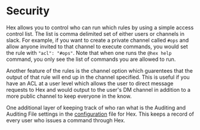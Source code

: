 # Security

Hex allows you to control who can run which rules by using a simple access control list. The list is comma delimited set of either users or channels in slack. For example, if you want to create a private channel called `#ops` and allow anyone invited to that channel to execute commands, you would set the rule with `"acl": "#ops"`. Note that when one runs the `@hex help` command, you only see the list of commands you are allowed to run.

Another feature of the rules is the channel option which guarentees that the output of that rule will end up in the channel specified. This is useful if you have an ACL at a user level which allows the user to direct message requests to Hex and would output to the user's DM channel in addition to a more public channel to keep everyone in the know.

One additional layer of keeping track of who ran what is the Auditing and Auditing File settings in the [configuration](configuration.md) file for Hex. This keeps a record of every user who issues a command through Hex.


